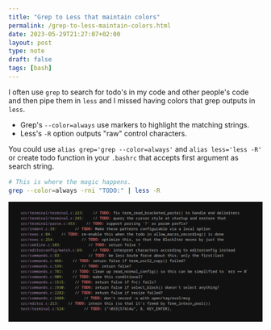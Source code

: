 ```yaml
---
title: "Grep to Less that maintain colors"
permalink: /grep-to-less-maintain-colors.html
date: 2023-05-29T21:27:07+02:00
layout: post
type: note
draft: false
tags: [bash]
---
```


I often use `grep` to search for todo's in my code and other people's code and
then pipe them in `less` and I missed having colors that grep outputs in `less`.

- Grep's `--color=always` use markers to highlight the matching strings.
- Less's `-R` option outputs "raw" control characters.

You could use `alias grep='grep --color=always'` and `alias less='less -R'` or
create todo function in your `.bashrc` that accepts first argument as search
string.

```sh
# This is where the magic happens.
grep --color=always -rni "TODO:" | less -R
```

![Less and grep](/assets/notes/grep-less.png)
